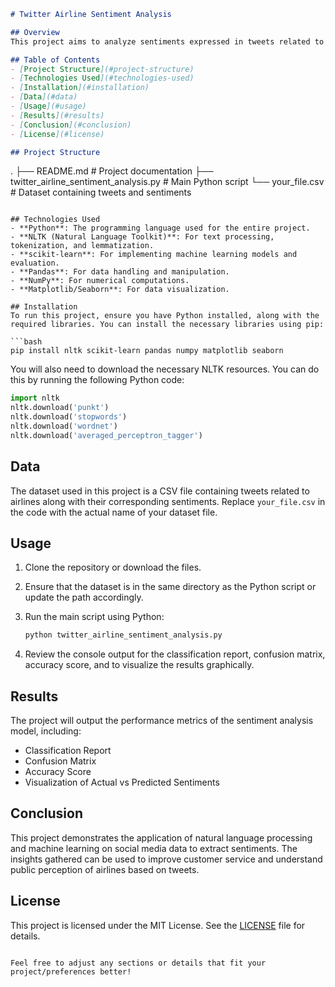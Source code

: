 

```markdown
# Twitter Airline Sentiment Analysis

## Overview
This project aims to analyze sentiments expressed in tweets related to airlines using Natural Language Processing (NLP) techniques and Machine Learning algorithms. The goal is to classify tweets into positive, negative, or neutral sentiments.

## Table of Contents
- [Project Structure](#project-structure)
- [Technologies Used](#technologies-used)
- [Installation](#installation)
- [Data](#data)
- [Usage](#usage)
- [Results](#results)
- [Conclusion](#conclusion)
- [License](#license)

## Project Structure
```
.
├── README.md               # Project documentation
├── twitter_airline_sentiment_analysis.py  # Main Python script
└── your_file.csv          # Dataset containing tweets and sentiments
```

## Technologies Used
- **Python**: The programming language used for the entire project.
- **NLTK (Natural Language Toolkit)**: For text processing, tokenization, and lemmatization.
- **scikit-learn**: For implementing machine learning models and evaluation.
- **Pandas**: For data handling and manipulation.
- **NumPy**: For numerical computations.
- **Matplotlib/Seaborn**: For data visualization.

## Installation
To run this project, ensure you have Python installed, along with the required libraries. You can install the necessary libraries using pip:

```bash
pip install nltk scikit-learn pandas numpy matplotlib seaborn
```

You will also need to download the necessary NLTK resources. You can do this by running the following Python code:

```python
import nltk
nltk.download('punkt')
nltk.download('stopwords')
nltk.download('wordnet')
nltk.download('averaged_perceptron_tagger')
```

## Data
The dataset used in this project is a CSV file containing tweets related to airlines along with their corresponding sentiments. Replace `your_file.csv` in the code with the actual name of your dataset file.

## Usage
1. Clone the repository or download the files.
2. Ensure that the dataset is in the same directory as the Python script or update the path accordingly.
3. Run the main script using Python:

   ```bash
   python twitter_airline_sentiment_analysis.py
   ```

4. Review the console output for the classification report, confusion matrix, accuracy score, and to visualize the results graphically.

## Results
The project will output the performance metrics of the sentiment analysis model, including:
- Classification Report
- Confusion Matrix
- Accuracy Score
- Visualization of Actual vs Predicted Sentiments

## Conclusion
This project demonstrates the application of natural language processing and machine learning on social media data to extract sentiments. The insights gathered can be used to improve customer service and understand public perception of airlines based on tweets.

## License
This project is licensed under the MIT License. See the [LICENSE](LICENSE) file for details.
```

Feel free to adjust any sections or details that fit your project/preferences better!
